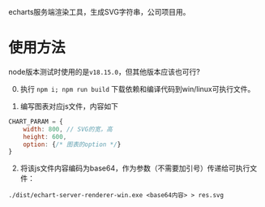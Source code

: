 echarts服务端渲染工具，生成SVG字符串，公司项目用。

# 使用方法

node版本测试时使用的是`v18.15.0`，但其他版本应该也可行?

0. 执行 `npm i; npm run build` 下载依赖和编译代码到win/linux可执行文件。

1. 编写图表对应js文件，内容如下

```javascript
CHART_PARAM = {
    width: 800, // SVG的宽，高
    height: 600,
    option: {/* 图表的option */}
}
```

2. 将该js文件内容编码为base64，作为参数（不需要加引号）传递给可执行文件：

```
./dist/echart-server-renderer-win.exe <base64内容> > res.svg
```

